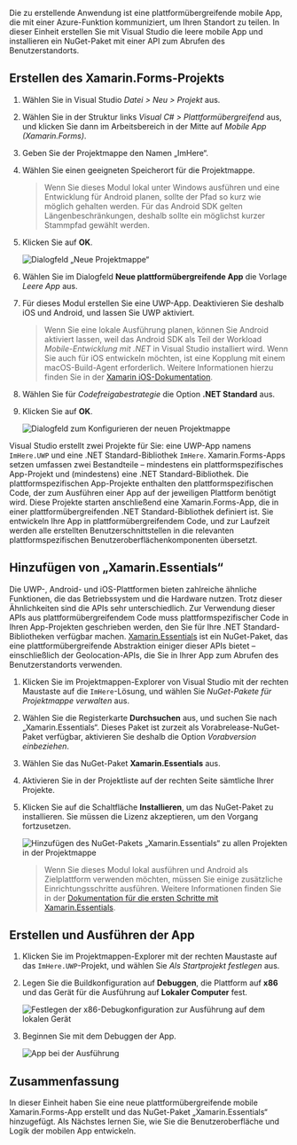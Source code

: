 Die zu erstellende Anwendung ist eine plattformübergreifende mobile App, die mit einer Azure-Funktion kommuniziert, um Ihren Standort zu teilen. In dieser Einheit erstellen Sie mit Visual Studio die leere mobile App und installieren ein NuGet-Paket mit einer API zum Abrufen des Benutzerstandorts.

## <a name="create-the-xamarinforms-project"></a>Erstellen des Xamarin.Forms-Projekts

1. Wählen Sie in Visual Studio *Datei > Neu > Projekt* aus.

1. Wählen Sie in der Struktur links *Visual C# > Plattformübergreifend* aus, und klicken Sie dann im Arbeitsbereich in der Mitte auf *Mobile App (Xamarin.Forms)*.

1. Geben Sie der Projektmappe den Namen „ImHere“.

1. Wählen Sie einen geeigneten Speicherort für die Projektmappe.

    > Wenn Sie dieses Modul lokal unter Windows ausführen und eine Entwicklung für Android planen, sollte der Pfad so kurz wie möglich gehalten werden. Für das Android SDK gelten Längenbeschränkungen, deshalb sollte ein möglichst kurzer Stammpfad gewählt werden.

1. Klicken Sie auf **OK**.

    ![Dialogfeld „Neue Projektmappe“](../media-drafts/2-new-solution-dialog.png)

1. Wählen Sie im Dialogfeld **Neue plattformübergreifende App** die Vorlage *Leere App* aus.

1. Für dieses Modul erstellen Sie eine UWP-App. Deaktivieren Sie deshalb iOS und Android, und lassen Sie UWP aktiviert.

    > Wenn Sie eine lokale Ausführung planen, können Sie Android aktiviert lassen, weil das Android SDK als Teil der Workload *Mobile-Entwicklung mit .NET* in Visual Studio installiert wird. Wenn Sie auch für iOS entwickeln möchten, ist eine Kopplung mit einem macOS-Build-Agent erforderlich. Weitere Informationen hierzu finden Sie in der [Xamarin iOS-Dokumentation](https://docs.microsoft.com/xamarin/ios/get-started/installation/windows/connecting-to-mac/).

1. Wählen Sie für *Codefreigabestrategie* die Option **.NET Standard** aus.

1. Klicken Sie auf **OK**.

    ![Dialogfeld zum Konfigurieren der neuen Projektmappe](../media-drafts/2-configure-solution-dialog.png)

Visual Studio erstellt zwei Projekte für Sie: eine UWP-App namens `ImHere.UWP` und eine .NET Standard-Bibliothek `ImHere`. Xamarin.Forms-Apps setzen umfassen zwei Bestandteile – mindestens ein plattformspezifisches App-Projekt und (mindestens) eine .NET Standard-Bibliothek. Die plattformspezifischen App-Projekte enthalten den plattformspezifischen Code, der zum Ausführen einer App auf der jeweiligen Plattform benötigt wird. Diese Projekte starten anschließend eine Xamarin.Forms-App, die in einer plattformübergreifenden .NET Standard-Bibliothek definiert ist. Sie entwickeln Ihre App in plattformübergreifendem Code, und zur Laufzeit werden alle erstellten Benutzerschnittstellen in die relevanten plattformspezifischen Benutzeroberflächenkomponenten übersetzt.

## <a name="adding-xamarinessentials"></a>Hinzufügen von „Xamarin.Essentials“

Die UWP-, Android- und iOS-Plattformen bieten zahlreiche ähnliche Funktionen, die das Betriebssystem und die Hardware nutzen. Trotz dieser Ähnlichkeiten sind die APIs sehr unterschiedlich. Zur Verwendung dieser APIs aus plattformübergreifendem Code muss plattformspezifischer Code in Ihren App-Projekten geschrieben werden, den Sie für Ihre .NET Standard-Bibliotheken verfügbar machen. [Xamarin.Essentials](https://docs.microsoft.com/xamarin/essentials/) ist ein NuGet-Paket, das eine plattformübergreifende Abstraktion einiger dieser APIs bietet – einschließlich der Geolocation-APIs, die Sie in Ihrer App zum Abrufen des Benutzerstandorts verwenden.

1. Klicken Sie im Projektmappen-Explorer von Visual Studio mit der rechten Maustaste auf die `ImHere`-Lösung, und wählen Sie *NuGet-Pakete für Projektmappe verwalten* aus.

1. Wählen Sie die Registerkarte **Durchsuchen** aus, und suchen Sie nach „Xamarin.Essentials“. Dieses Paket ist zurzeit als Vorabrelease-NuGet-Paket verfügbar, aktivieren Sie deshalb die Option *Vorabversion einbeziehen*.

1. Wählen Sie das NuGet-Paket **Xamarin.Essentials** aus.

1. Aktivieren Sie in der Projektliste auf der rechten Seite sämtliche Ihrer Projekte.

1. Klicken Sie auf die Schaltfläche **Installieren**, um das NuGet-Paket zu installieren. Sie müssen die Lizenz akzeptieren, um den Vorgang fortzusetzen.

    ![Hinzufügen des NuGet-Pakets „Xamarin.Essentials“ zu allen Projekten in der Projektmappe](../media-drafts/2-add-essentials-nuget.png)

    > Wenn Sie dieses Modul lokal ausführen und Android als Zielplattform verwenden möchten, müssen Sie einige zusätzliche Einrichtungsschritte ausführen. Weitere Informationen finden Sie in der [Dokumentation für die ersten Schritte mit Xamarin.Essentials](https://docs.microsoft.com/xamarin/essentials/get-started?context=xamarin%2Fios&tabs=windows%2Candroid).

## <a name="building-and-running-the-app"></a>Erstellen und Ausführen der App

1. Klicken Sie im Projektmappen-Explorer mit der rechten Maustaste auf das `ImHere.UWP`-Projekt, und wählen Sie *Als Startprojekt festlegen* aus.

1. Legen Sie die Buildkonfiguration auf **Debuggen**, die Plattform auf **x86** und das Gerät für die Ausführung auf **Lokaler Computer** fest.

    ![Festlegen der x86-Debugkonfiguration zur Ausführung auf dem lokalen Gerät](../media-drafts/2-debug-configuration.png)

1. Beginnen Sie mit dem Debuggen der App.

    ![App bei der Ausführung](../media-drafts/2-debuging-app.png)

## <a name="summary"></a>Zusammenfassung

In dieser Einheit haben Sie eine neue plattformübergreifende mobile Xamarin.Forms-App erstellt und das NuGet-Paket „Xamarin.Essentials“ hinzugefügt. Als Nächstes lernen Sie, wie Sie die Benutzeroberfläche und Logik der mobilen App entwickeln.